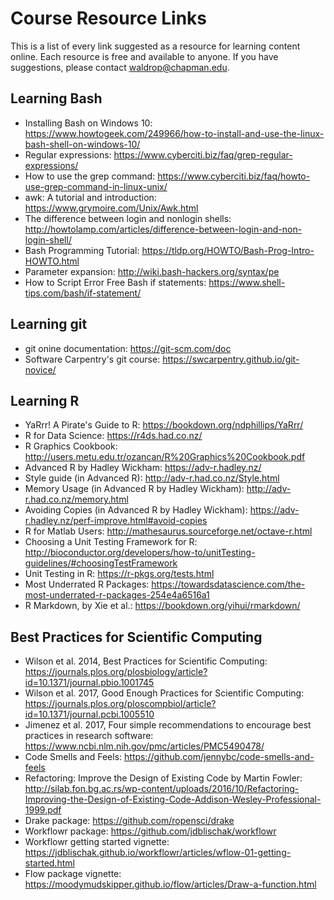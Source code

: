 # Course Resource Links

This is a list of every link suggested as a resource for learning content online. Each resource is free and available to anyone. If you have suggestions, please contact waldrop@chapman.edu.

## Learning Bash

* Installing Bash on Windows 10: https://www.howtogeek.com/249966/how-to-install-and-use-the-linux-bash-shell-on-windows-10/ 
* Regular expressions: https://www.cyberciti.biz/faq/grep-regular-expressions/ 
* How to use the grep command: https://www.cyberciti.biz/faq/howto-use-grep-command-in-linux-unix/ 
* awk: A tutorial and introduction: https://www.grymoire.com/Unix/Awk.html 
* The difference between login and nonlogin shells: http://howtolamp.com/articles/difference-between-login-and-non-login-shell/
* Bash Programming Tutorial: https://tldp.org/HOWTO/Bash-Prog-Intro-HOWTO.html
* Parameter expansion: http://wiki.bash-hackers.org/syntax/pe
* How to Script Error Free Bash if statements: https://www.shell-tips.com/bash/if-statement/

## Learning git

* git onine documentation: https://git-scm.com/doc
* Software Carpentry's git course: https://swcarpentry.github.io/git-novice/

## Learning R

* YaRrr! A Pirate's Guide to R: https://bookdown.org/ndphillips/YaRrr/
* R for Data Science: https://r4ds.had.co.nz/
* R Graphics Cookbook: http://users.metu.edu.tr/ozancan/R%20Graphics%20Cookbook.pdf
* Advanced R by Hadley Wickham: https://adv-r.hadley.nz/
 * Style guide (in Advanced R): http://adv-r.had.co.nz/Style.html
 * Memory Usage (in Advanced R by Hadley Wickham): http://adv-r.had.co.nz/memory.html
 * Avoiding Copies (in Advanced R by Hadley Wickham): https://adv-r.hadley.nz/perf-improve.html#avoid-copies
* R for Matlab Users: http://mathesaurus.sourceforge.net/octave-r.html
* Choosing a Unit Testing Framework for R: http://bioconductor.org/developers/how-to/unitTesting-guidelines/#choosingTestFramework
* Unit Testing in R: https://r-pkgs.org/tests.html
* Most Underrated R Packages: https://towardsdatascience.com/the-most-underrated-r-packages-254e4a6516a1
* R Markdown, by Xie et al.: https://bookdown.org/yihui/rmarkdown/


## Best Practices for Scientific Computing
 
 * Wilson et al. 2014, Best Practices for Scientific Computing: https://journals.plos.org/plosbiology/article?id=10.1371/journal.pbio.1001745
 * Wilson et al. 2017, Good Enough Practices for Scientific Computing: https://journals.plos.org/ploscompbiol/article?id=10.1371/journal.pcbi.1005510
 * Jimenez et al. 2017, Four simple recommendations to encourage best practices in research software: https://www.ncbi.nlm.nih.gov/pmc/articles/PMC5490478/
 * Code Smells and Feels: https://github.com/jennybc/code-smells-and-feels 
 * Refactoring: Improve the Design of Existing Code by Martin Fowler: http://silab.fon.bg.ac.rs/wp-content/uploads/2016/10/Refactoring-Improving-the-Design-of-Existing-Code-Addison-Wesley-Professional-1999.pdf
 * Drake package: https://github.com/ropensci/drake
 * Workflowr package: https://github.com/jdblischak/workflowr
 * Workflowr getting started vignette: https://jdblischak.github.io/workflowr/articles/wflow-01-getting-started.html
 * Flow package vignette: https://moodymudskipper.github.io/flow/articles/Draw-a-function.html
